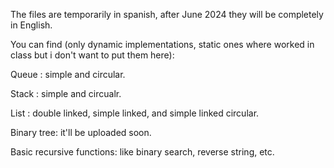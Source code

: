 The files are temporarily in spanish, after June 2024 they will be completely in English.

You can find (only dynamic implementations, static ones where worked in class but i don't want to put them here):

Queue : simple and circular.

Stack : simple and circualr.

List  : double linked, simple linked, and simple linked circular.

Binary tree: it'll be uploaded soon.

Basic recursive functions: like binary search, reverse string, etc.
